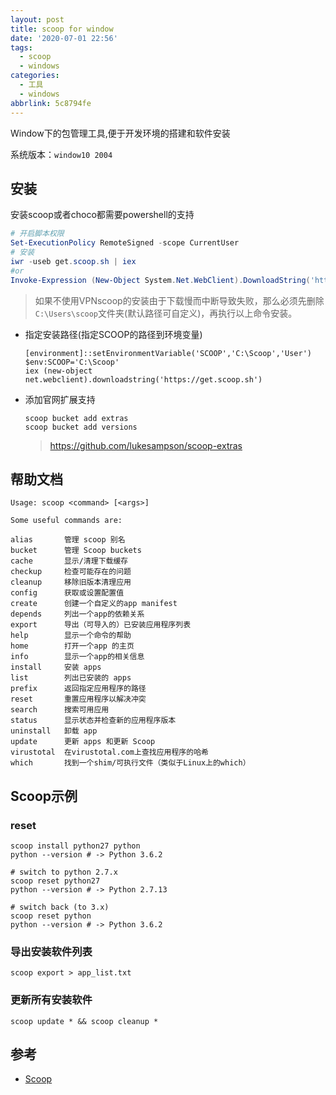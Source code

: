 ```yaml
---
layout: post
title: scoop for window
date: '2020-07-01 22:56'
tags:
  - scoop
  - windows
categories:
  - 工具
  - windows
abbrlink: 5c8794fe
---
```


Window下的包管理工具,便于开发环境的搭建和软件安装

<!--more-->

系统版本：`window10 2004`

## 安装

安装scoop或者choco都需要powershell的支持

```powershell
# 开启脚本权限
Set-ExecutionPolicy RemoteSigned -scope CurrentUser
# 安装
iwr -useb get.scoop.sh | iex
#or
Invoke-Expression (New-Object System.Net.WebClient).DownloadString('https://get.scoop.sh')
```

> 如果不使用VPNscoop的安装由于下载慢而中断导致失败，那么必须先删除`C:\Users\scoop`文件夹(默认路径可自定义)，再执行以上命令安装。

- 指定安装路径(指定SCOOP的路径到环境变量)

  ```
  [environment]::setEnvironmentVariable('SCOOP','C:\Scoop','User')
  $env:SCOOP='C:\Scoop'
  iex (new-object net.webclient).downloadstring('https://get.scoop.sh')
  ```

- 添加官网扩展支持

  ```
  scoop bucket add extras
  scoop bucket add versions
  ```

  > https://github.com/lukesampson/scoop-extras

## 帮助文档

```powershaell
Usage: scoop <command> [<args>]

Some useful commands are:

alias       管理 scoop 别名
bucket      管理 Scoop buckets
cache       显示/清理下载缓存
checkup     检查可能存在的问题
cleanup     移除旧版本清理应用
config      获取或设置配置值
create      创建一个自定义的app manifest
depends     列出一个app的依赖关系
export      导出（可导入的）已安装应用程序列表
help        显示一个命令的帮助
home        打开一个app 的主页
info        显示一个app的相关信息
install     安装 apps
list        列出已安装的 apps
prefix      返回指定应用程序的路径
reset       重置应用程序以解决冲突
search      搜索可用应用
status      显示状态并检查新的应用程序版本
uninstall   卸载 app
update      更新 apps 和更新 Scoop
virustotal  在virustotal.com上查找应用程序的哈希
which       找到一个shim/可执行文件（类似于Linux上的which）
```

## Scoop示例

### reset

```
scoop install python27 python
python --version # -> Python 3.6.2

# switch to python 2.7.x
scoop reset python27
python --version # -> Python 2.7.13

# switch back (to 3.x)
scoop reset python
python --version # -> Python 3.6.2
```

### 导出安装软件列表

```
scoop export > app_list.txt
```

### 更新所有安装软件

```
scoop update * && scoop cleanup *
```

## 参考

- [Scoop](https://scoop.sh/)
